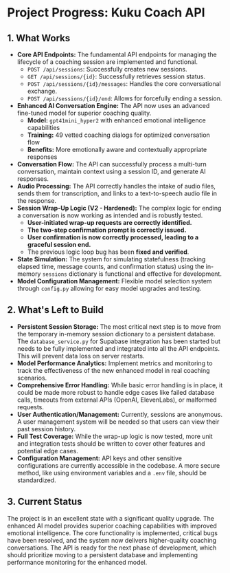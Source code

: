 # Project Progress: Kuku Coach API

## 1. What Works

*   **Core API Endpoints:** The fundamental API endpoints for managing the lifecycle of a coaching session are implemented and functional.
    *   `POST /api/sessions`: Successfully creates new sessions.
    *   `GET /api/sessions/{id}`: Successfully retrieves session status.
    *   `POST /api/sessions/{id}/messages`: Handles the core conversational exchange.
    *   `POST /api/sessions/{id}/end`: Allows for forcefully ending a session.
*   **Enhanced AI Conversation Engine:** The API now uses an advanced fine-tuned model for superior coaching quality.
    *   **Model:** `gpt41mini_hyper2` with enhanced emotional intelligence capabilities
    *   **Training:** 49 vetted coaching dialogs for optimized conversation flow
    *   **Benefits:** More emotionally aware and contextually appropriate responses
*   **Conversation Flow:** The API can successfully process a multi-turn conversation, maintain context using a session ID, and generate AI responses.
*   **Audio Processing:** The API correctly handles the intake of audio files, sends them for transcription, and links to a text-to-speech audio file in the response.
*   **Session Wrap-Up Logic (V2 - Hardened):** The complex logic for ending a conversation is now working as intended and is robustly tested.
    *   **User-initiated wrap-up requests are correctly identified.**
    *   **The two-step confirmation prompt is correctly issued.**
    *   **User confirmation is now correctly processed, leading to a graceful session end.**
    *   The previous logic loop bug has been **fixed and verified**.
*   **State Simulation:** The system for simulating statefulness (tracking elapsed time, message counts, and confirmation status) using the in-memory `sessions` dictionary is functional and effective for development.
*   **Model Configuration Management:** Flexible model selection system through `config.py` allowing for easy model upgrades and testing.

## 2. What's Left to Build

*   **Persistent Session Storage:** The most critical next step is to move from the temporary in-memory session dictionary to a persistent database. The `database_service.py` for Supabase integration has been started but needs to be fully implemented and integrated into all the API endpoints. This will prevent data loss on server restarts.
*   **Model Performance Analytics:** Implement metrics and monitoring to track the effectiveness of the new enhanced model in real coaching scenarios.
*   **Comprehensive Error Handling:** While basic error handling is in place, it could be made more robust to handle edge cases like failed database calls, timeouts from external APIs (OpenAI, ElevenLabs), or malformed requests.
*   **User Authentication/Management:** Currently, sessions are anonymous. A user management system will be needed so that users can view their past session history.
*   **Full Test Coverage:** While the wrap-up logic is now tested, more unit and integration tests should be written to cover other features and potential edge cases.
*   **Configuration Management:** API keys and other sensitive configurations are currently accessible in the codebase. A more secure method, like using environment variables and a `.env` file, should be standardized.

## 3. Current Status

The project is in an excellent state with a significant quality upgrade. The enhanced AI model provides superior coaching capabilities with improved emotional intelligence. The core functionality is implemented, critical bugs have been resolved, and the system now delivers higher-quality coaching conversations. The API is ready for the next phase of development, which should prioritize moving to a persistent database and implementing performance monitoring for the enhanced model. 